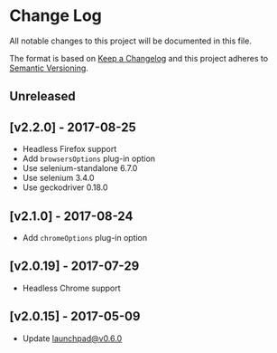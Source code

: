 # Change Log

All notable changes to this project will be documented in this file.

The format is based on [Keep a Changelog](http://keepachangelog.com/)
and this project adheres to [Semantic Versioning](http://semver.org/).

## Unreleased

<!-- Add unreleased changes here. -->

## [v2.2.0] - 2017-08-25

- Headless Firefox support
- Add `browsersOptions` plug-in option
- Use selenium-standalone 6.7.0
- Use selenium 3.4.0
- Use geckodriver 0.18.0

## [v2.1.0] - 2017-08-24

- Add `chromeOptions` plug-in option

## [v2.0.19] - 2017-07-29

- Headless Chrome support

## [v2.0.15] - 2017-05-09

- Update launchpad@v0.6.0


